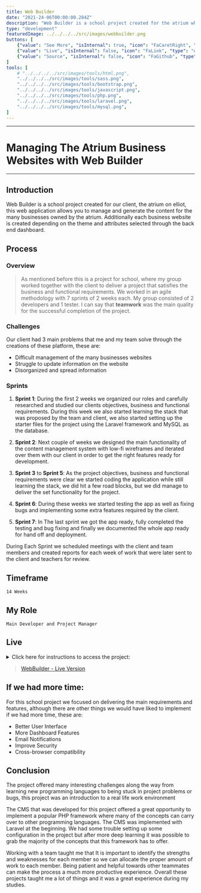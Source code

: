 ```yaml
---
title: Web Builder
date: "2021-24-06T00:00:00.284Z"
description: "Web Builder is a school project created for the atrium which allows you to manage and generate the content for the businesses owned by the atrium. Moreover each business website is created depending on the theme and attributes selected through the back end dashboard."
type: "development"
featuredImage: ../../../../src/images/webbuilder.png
buttons: [
    {"value": "See More", "isInternal": true, "icon": "FaCaretRight", "type": "filled"},
    {"value": "Live", "isInternal": false, "icon": "FaLink", "type": "outline", "link": "https://pure-tundra-64124.herokuapp.com/"},
    {"value": "Source", "isInternal": false, "icon": "FaGithub", "type": "outline", "link": "https://github.com/Strivemspr/WebBuilder"},
]
tools: [
    # "../../../../src/images/tools/html.png", 
    "../../../../src/images/tools/sass.png",
    "../../../../src/images/tools/bootstrap.png",
    "../../../../src/images/tools/javascript.png",
    "../../../../src/images/tools/php.png",
    "../../../../src/images/tools/laravel.png",
    "../../../../src/images/tools/mysql.png",
]
---
```


* * *

# Managing The Atrium Business Websites with Web Builder 

* * *

## Introduction

Web Builder is a school project created for our client, the atrium on elliot, this web application allows you to manage and generate the content for the many businesses owned by the atrium. Additionally each business website is created depending on the theme and attributes selected through the back end dashboard. 

## Process

### Overview

> As mentioned before this is a project for school, where my group worked together with the client to deliver a project that satisfies the business and functional requirements. We worked in an agile methodology with 7 sprints of 2 weeks each. My group consisted of 2 developers and 1 tester. I can say that **teamwork** was the main quality for the successful completion of the project.

### Challenges

Our client had 3 main problems that me and my team solve through the creations of these platform, these are:

- Difficult management of the many businesses websites
- Struggle to update information on the website
- Disorganized and spread information 

### Sprints

1. **Sprint 1**: During the first 2 weeks we organized our roles and carefully researched and studied our clients objectives, business and functional requirements. During this week we also started learning the stack that was proposed by the team and client, we also started setting up the starter files for the project using the Laravel framework and MySQL as the database.

2. **Sprint 2**: Next couple of weeks we designed the main functionality of the content management system with low-fi wireframes and iterated over them with our client in order to get the right features ready for development.

3. **Sprint 3** to **Sprint 5**: As the project objectives, business and functional requirements were clear we started coding the application while still learning the stack, we did hit a few road blocks, but we did manage to deliver the set functionality for the project.

4. **Sprint 6**: During these weeks we started testing the app as well as fixing bugs and implementing some extra features required by the client. 

5. **Sprint 7**: In The last sprint we got the app ready, fully completed the testing and bug fixing and finally we documented the whole app ready for hand off and deployment.

During Each Sprint we scheduled meetings with the client and team members and created reports for each week of work that were later sent to the client and teachers for review.

## Timeframe
    14 Weeks

## My Role
    Main Developer and Project Manager

## Live

<details><summary>Click here for instructions to access the project:</summary>
<p>

    Access Live Project > Dashboard > Enter Guest Email: guest@gmail.com > Enter Guest Password: iamaguest123

</p>
</details>

> [WebBuilder - Live Version](https://pure-tundra-64124.herokuapp.com/)

## If we had more time:

For this school project we focused on delivering the main requirements and features, although there are other things we would have liked to implement if we had more time, these are:

- Better User Interface
- More Dashboard Features
- Email Notifications
- Improve Security
- Cross-browser compatibility

## Conclusion

The project offered many interesting challenges along the way from learning new programming languages to being stuck in project problems or bugs, this project was an introduction to a real life work environment

The CMS that was developed for this project offered a great opportunity to implement a popular PHP framework where many of the concepts can carry over to other programming languages. The CMS was implemented with Laravel at the beginning. We had some trouble setting up some configuration in the project but after more deep learning it was possible to grab the majority of the concepts that this framework has to offer.

Working with a team taught me that It is important to identify the strengths and weaknesses for each member so we can allocate the proper amount of work to each member. Being patient and helpful towards other teammates can make the process a much more productive experience. Overall these projects taught me a lot of things and it was a great experience during my studies.


